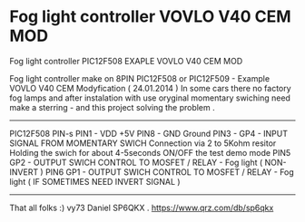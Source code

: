# Fog light controller VOVLO V40 CEM MOD

Fog light controller PIC12F508 EXAPLE VOVLO V40 CEM MOD

Fog light controller make on 8PIN PIC12F508 or PIC12F509 - Example VOVLO V40 CEM Modyfication ( 24.01.2014 )
In some cars there no factory fog lamps and after instalation with use oryginal momentary swiching 
need make a sterring - and this project solving the problem .

----------------------------------------------------------------------------------------------------------------

PIC12F508 PIN-s
PIN1 - VDD +5V
PIN8 - GND Ground 
PIN3 - GP4 - INPUT SIGNAL FROM MOMENTARY SWICH Connection via 2 to 5Kohm resitor
Holding the swich for about 4-5seconds ON/OFF the test demo mode
PIN5 GP2 - OUTPUT SWICH CONTROL TO MOSFET / RELAY - Fog light ( NON-INVERT )
PIN6 GP1 - OUTPUT SWICH CONTROL TO MOSFET / RELAY - Fog light ( IF SOMETIMES NEED INVERT SIGNAL )

----------------------------------------------------------------------------------------------------------------
That all folks :) vy73 Daniel SP6QKX . https://www.qrz.com/db/sp6qkx
